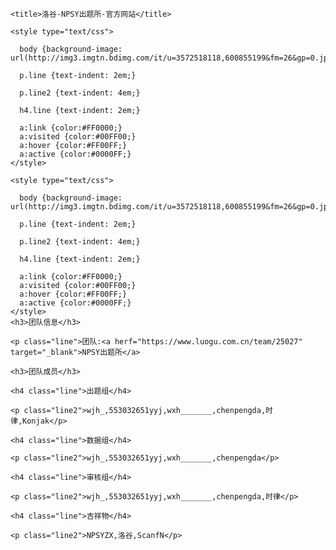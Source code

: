 <html lang="zh">

  <head>       
  
    <title>洛谷-NPSY出题所-官方网站</title>
  
    <style type="text/css">
    
      body {background-image: url(http://img3.imgtn.bdimg.com/it/u=3572518118,600855199&fm=26&gp=0.jpg);}
    
      p.line {text-indent: 2em;}
    
      p.line2 {text-indent: 4em;}
    
      h4.line {text-indent: 2em;}
    
      a:link {color:#FF0000;}	
      a:visited {color:#00FF00;}
      a:hover {color:#FF00FF;}
      a:active {color:#0000FF;}
    </style>

  </head>

  <body>
  
    <style type="text/css">
    
      body {background-image: url(http://img3.imgtn.bdimg.com/it/u=3572518118,600855199&fm=26&gp=0.jpg);}
    
      p.line {text-indent: 2em;}
    
      p.line2 {text-indent: 4em;}
    
      h4.line {text-indent: 2em;}
    
      a:link {color:#FF0000;}	
      a:visited {color:#00FF00;}
      a:hover {color:#FF00FF;}
      a:active {color:#0000FF;}
    </style>
    <h3>团队信息</h3>
    
    <p class="line">团队:<a herf="https://www.luogu.com.cn/team/25027" target="_blank">NPSY出题所</a>
    
    <h3>团队成员</h3>
    
    <h4 class="line">出题组</h4>

    <p class="line2">wjh_,553032651yyj,wxh_______,chenpengda,时律,Konjak</p>
    
    <h4 class="line">数据组</h4>
      
    <p class="line2">wjh_,553032651yyj,wxh_______,chenpengda</p>
    
    <h4 class="line">审核组</h4>
         
    <p class="line2">wjh_,553032651yyj,wxh_______,chenpengda,时律</p>
    
    <h4 class="line">吉祥物</h4>
      
    <p class="line2">NPSYZX,洛谷,ScanfN</p>
  
  </body>

</html>
